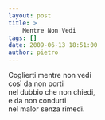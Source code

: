 ```yaml
---
layout: post
title: >
    Mentre Non Vedi
tags: []
date: 2009-06-13 18:51:00
author: pietro
---
```

Coglierti mentre non vedi<br/>così da non porti<br/>nel dubbio che non chiedi,<br/>e da non condurti<br/>nel malor senza rimedi.
